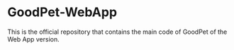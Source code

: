 # GoodPet-WebApp
This is the official repository that contains the main code of GoodPet of the Web App version.
